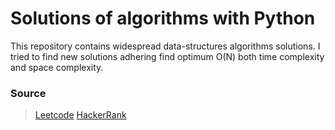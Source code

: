 # Solutions of algorithms with Python
This repository contains widespread data-structures algorithms solutions. I tried to find new solutions adhering find optimum O(N) both time complexity and space complexity.

### Source

>[Leetcode](https://leetcode.com)
>[HackerRank](https://www.hackerrank.com)



